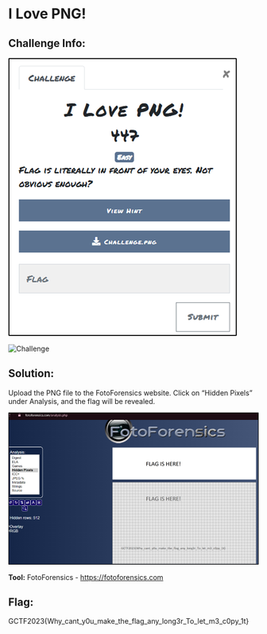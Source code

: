 # I Love PNG! 

## Challenge Info: 
![ILovePNG](ILovePNG.png)

![Challenge](Challenge.png)

## Solution: 
Upload the PNG file to the FotoForensics website. Click on “Hidden Pixels” under Analysis, and the flag will be revealed. 

![fotoforensic](fotoforensic.png)

**Tool:** FotoForensics - https://fotoforensics.com 

## Flag:
GCTF2023{Why_cant_y0u_make_the_flag_any_long3r_To_let_m3_c0py_1t} 

